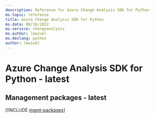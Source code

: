 ```yaml
---
description: Reference for Azure Change Analysis SDK for Python
ms.topic: reference
title: Azure Change Analysis SDK for Python
ms.data: 08/16/2022
ms.service: changeanalysis
ms.author: lmazuel
ms.devlang: python
author: lmazuel
---
```

# Azure Change Analysis SDK for Python - latest

## Management packages - latest
[!INCLUDE [mgmt-packages](change-analysis-mgmt-index.md)]